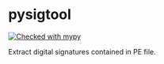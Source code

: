 pysigtool
=======================================
[![Checked with mypy](http://www.mypy-lang.org/static/mypy_badge.svg)](http://mypy-lang.org/)

Extract digital signatures contained in PE file.


